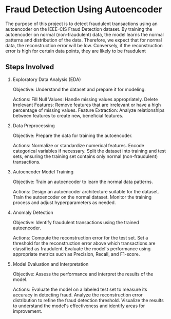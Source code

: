 # Fraud Detection Using Autoencoder

The purpose of this project is to detect fraudulent transactions using an autoencoder on the IEEE-CIS Fraud Detection dataset. By training the autoencoder on normal (non-fraudulent) data, the model learns the normal patterns and distribution of the data. Therefore, we expect that for normal data, the reconstruction error will be low. Conversely, if the reconstruction error is high for certain data points, they are likely to be fraudulent

## Steps Involved
1. Exploratory Data Analysis (EDA)

    Objective: Understand the dataset and prepare it for modeling.

   Actions:
        Fill Null Values: Handle missing values appropriately.
        Delete Irrelevant Features: Remove features that are irrelevant or have a high percentage of missing values.
        Feature Extraction: Analyze relationships between features to create new, beneficial features.

3. Data Preprocessing

    Objective: Prepare the data for training the autoencoder.

   Actions:
        Normalize or standardize numerical features.
        Encode categorical variables if necessary.
        Split the dataset into training and test sets, ensuring the training set contains only normal (non-fraudulent) transactions.

5. Autoencoder Model Training

    Objective: Train an autoencoder to learn the normal data patterns.

   Actions:
        Design an autoencoder architecture suitable for the dataset.
        Train the autoencoder on the normal dataset.
        Monitor the training process and adjust hyperparameters as needed.

7. Anomaly Detection

    Objective: Identify fraudulent transactions using the trained autoencoder.

   Actions:
        Compute the reconstruction error for the test set.
        Set a threshold for the reconstruction error above which transactions are classified as fraudulent.
        Evaluate the model's performance using appropriate metrics such as Precision, Recall, and F1-score.

9. Model Evaluation and Interpretation

    Objective: Assess the performance and interpret the results of the model.

   Actions:
        Evaluate the model on a labeled test set to measure its accuracy in detecting fraud.
        Analyze the reconstruction error distribution to refine the fraud detection threshold.
        Visualize the results to understand the model's effectiveness and identify areas for improvement.


